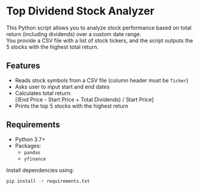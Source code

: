 # Top Dividend Stock Analyzer

This Python script allows you to analyze stock performance based on total return (including dividends) over a custom date range.  
You provide a CSV file with a list of stock tickers, and the script outputs the 5 stocks with the highest total return.

## Features

- Reads stock symbols from a CSV file (column header must be `Ticker`)
- Asks user to input start and end dates
- Calculates total return:  
  \[(End Price - Start Price + Total Dividends) / Start Price\]
- Prints the top 5 stocks with the highest return

## Requirements

- Python 3.7+
- Packages:
  - `pandas`
  - `yfinance`

Install dependencies using:

```bash
pip install -r requirements.txt
